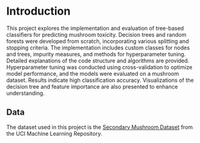 # Introduction

This project explores the implementation and evaluation of tree-based classifiers for predicting mushroom toxicity. Decision trees and random forests were developed from scratch, incorporating various splitting and stopping criteria. The implementation includes custom classes for nodes and trees, impurity measures, and methods for hyperparameter tuning. Detailed explanations of the code structure and algorithms are provided. Hyperparameter tuning was conducted using cross-validation to optimize model performance, and the models were evaluated on a mushroom dataset. Results indicate high classification accuracy. Visualizations of the decision tree and feature importance are also presented to enhance understanding.

## Data

The dataset used in this project is the [Secondary Mushroom Dataset](https://archive.ics.uci.edu/dataset/848/secondary+mushroom+dataset) from the UCI Machine Learning Repository.
